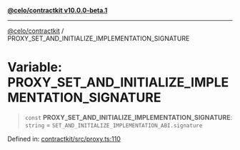 [**@celo/contractkit v10.0.0-beta.1**](../README.md)

***

[@celo/contractkit](../globals.md) / PROXY\_SET\_AND\_INITIALIZE\_IMPLEMENTATION\_SIGNATURE

# Variable: PROXY\_SET\_AND\_INITIALIZE\_IMPLEMENTATION\_SIGNATURE

> `const` **PROXY\_SET\_AND\_INITIALIZE\_IMPLEMENTATION\_SIGNATURE**: `string` = `SET_AND_INITIALIZE_IMPLEMENTATION_ABI.signature`

Defined in: [contractkit/src/proxy.ts:110](https://github.com/celo-org/developer-tooling/blob/master/packages/sdk/contractkit/src/proxy.ts#L110)
